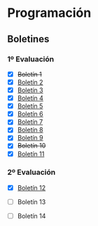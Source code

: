 # Programación

## Boletines

### 1º Evaluación
- [x] ~~Boletín 1~~  
- [x] [Boletín 2](/src/com/programacion/Evaluacion1/boletin02)  
- [x] [Boletín 3](/src/com/programacion/Evaluacion1/boletin03)  
- [x] [Boletín 4](/src/com/programacion/Evaluacion1/boletin04)
- [x] [Boletín 5](/src/com/programacion/Evaluacion1/boletin05)  
- [x] [Boletín 6](/src/com/programacion/Evaluacion1/boletin06)
- [x] [Boletín 7](/src/com/programacion/Evaluacion1/boletin07)  
- [x] [Boletín 8](/src/com/programacion/Evaluacion1/boletin08)  
- [x] [Boletín 9](/src/com/programacion/Evaluacion1/boletin09)  
- [x] ~~Boletín 10~~  
- [x] [Boletín 11](/src/com/programacion/Evaluacion1/boletin11)  

### 2º Evaluación 
- [x] [Boletín 12](/src/com/programacion/Evaluacion2/boletin12)
- [ ] Boletín 13
- [ ] Boletín 14

